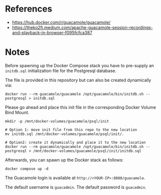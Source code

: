 # References

- https://hub.docker.com/r/guacamole/guacamole/
- https://theko2fi.medium.com/apache-guacamole-session-recordings-and-playback-in-browser-f095fcfca387

# Notes

Before spawning up the Docker Compose stack you have to pre-supply an `initdb.sql` initialization file for the Postgresql database.

The file is provided in this repository but can also be created dynamically via:

````
docker run --rm guacamole/guacamole /opt/guacamole/bin/initdb.sh --postgresql > initdb.sql
````

Please go ahead and place this init file in the corresponding Docker Volume Bind Mount.

````
mkdir -p /mnt/docker-volumes/guacamole/psql/init

# Option 1: move init file from this repo to the new location
mv initdb.sql /mnt/docker-volumes/guacamole/psql/init/.

# Option2: create it dynamically and place it to the new location
docker run --rm guacamole/guacamole /opt/guacamole/bin/initdb.sh --postgresql > /mnt/docker-volumes/guacamole/psql/init/initdb.sql
````

Afterwards, you can spawn up the Docker stack as follows:

````
docker compose up -d
````

The Guacamole login is available at `http://<YOUR-IP>:8080/guacamole`.

The default username is `guacadmin`. The default password is `guacadmin`.

